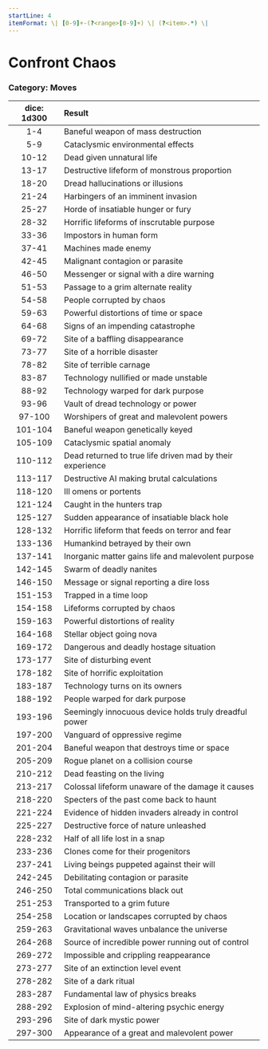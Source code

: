 ```yaml
---
startLine: 4
itemFormat: \| [0-9]+-(?<range>[0-9]+) \| (?<item>.*) \|
---
```

# Confront Chaos
### Category: Moves

| dice: 1d300 | Result |
|:----:|:-------|
| 1-4 | Baneful weapon of mass destruction |
| 5-9 | Cataclysmic environmental effects |
| 10-12 | Dead given unnatural life |
| 13-17 | Destructive lifeform of monstrous proportion |
| 18-20 | Dread hallucinations or illusions |
| 21-24 | Harbingers of an imminent invasion |
| 25-27 | Horde of insatiable hunger or fury |
| 28-32 | Horrific lifeforms of inscrutable purpose |
| 33-36 | Impostors in human form |
| 37-41 | Machines made enemy |
| 42-45 | Malignant contagion or parasite |
| 46-50 | Messenger or signal with a dire warning |
| 51-53 | Passage to a grim alternate reality |
| 54-58 | People corrupted by chaos |
| 59-63 | Powerful distortions of time or space |
| 64-68 | Signs of an impending catastrophe |
| 69-72 | Site of a baffling disappearance |
| 73-77 | Site of a horrible disaster |
| 78-82 | Site of terrible carnage |
| 83-87 | Technology nullified or made unstable |
| 88-92 | Technology warped for dark purpose |
| 93-96 | Vault of dread technology or power |
| 97-100 | Worshipers of great and malevolent powers |
| 101-104 | Baneful weapon genetically keyed |
| 105-109 | Cataclysmic spatial anomaly |
| 110-112 | Dead returned to true life driven mad by their experience |
| 113-117 | Destructive AI making brutal calculations |
| 118-120 | Ill omens or portents |
| 121-124 | Caught in the hunters trap |
| 125-127 | Sudden appearance of insatiable black hole |
| 128-132 | Horrific lifeform that feeds on terror and fear |
| 133-136 | Humankind betrayed by their own |
| 137-141 | Inorganic matter gains life and malevolent purpose |
| 142-145 | Swarm of deadly nanites |
| 146-150 | Message or signal reporting a dire loss |
| 151-153 | Trapped in a time loop |
| 154-158 | Lifeforms corrupted by chaos |
| 159-163 | Powerful distortions of reality |
| 164-168 | Stellar object going nova |
| 169-172 | Dangerous and deadly hostage situation |
| 173-177 | Site of disturbing event |
| 178-182 | Site of horrific exploitation |
| 183-187 | Technology turns on its owners |
| 188-192 | People warped for dark purpose |
| 193-196 | Seemingly innocuous device holds truly dreadful power |
| 197-200 | Vanguard of oppressive regime |
| 201-204 | Baneful weapon that destroys time or space |
| 205-209 | Rogue planet on a collision course |
| 210-212 | Dead feasting on the living |
| 213-217 | Colossal lifeform unaware of the damage it causes |
| 218-220 | Specters of the past come back to haunt |
| 221-224 | Evidence of hidden invaders already in control |
| 225-227 | Destructive force of nature unleashed |
| 228-232 | Half of all life lost in a snap |
| 233-236 | Clones come for their progenitors |
| 237-241 | Living beings puppeted against their will |
| 242-245 | Debilitating contagion or parasite |
| 246-250 | Total communications black out |
| 251-253 | Transported to a grim future |
| 254-258 | Location or landscapes corrupted by chaos |
| 259-263 | Gravitational waves unbalance the universe |
| 264-268 | Source of incredible power running out of control |
| 269-272 | Impossible and crippling reappearance |
| 273-277 | Site of an extinction level event |
| 278-282 | Site of a dark ritual |
| 283-287 | Fundamental law of physics breaks |
| 288-292 | Explosion of mind-altering psychic energy |
| 293-296 | Site of dark mystic power |
| 297-300 | Appearance of a great and malevolent power |